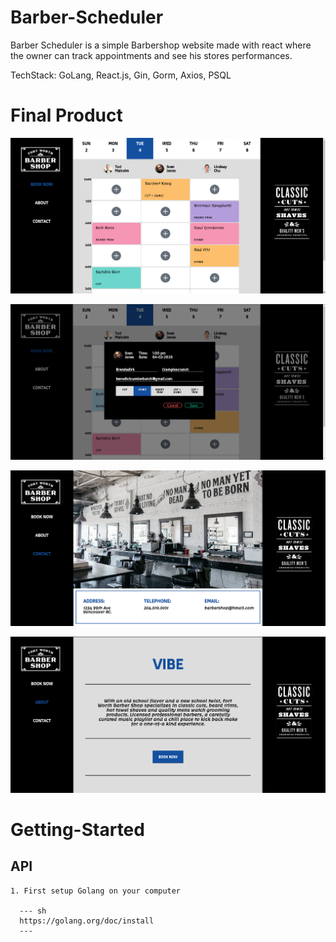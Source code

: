 # Barber-Scheduler

Barber Scheduler is a simple Barbershop website made with react where the owner can track appointments and see his stores performances.

TechStack: GoLang, React.js, Gin, Gorm, Axios, PSQL

# Final Product

![Scheduler](https://github.com/kansd1401/Barber-Scheduler/blob/master/screenshots/01.png)

![Popup](https://github.com/kansd1401/Barber-Scheduler/blob/master/screenshots/02.png)

![Contact](https://github.com/kansd1401/Barber-Scheduler/blob/master/screenshots/03.png)

![About](https://github.com/kansd1401/Barber-Scheduler/blob/master/screenshots/04.png)

# Getting-Started

  ## API

    1. First setup Golang on your computer

      --- sh
      https://golang.org/doc/install
      ---
